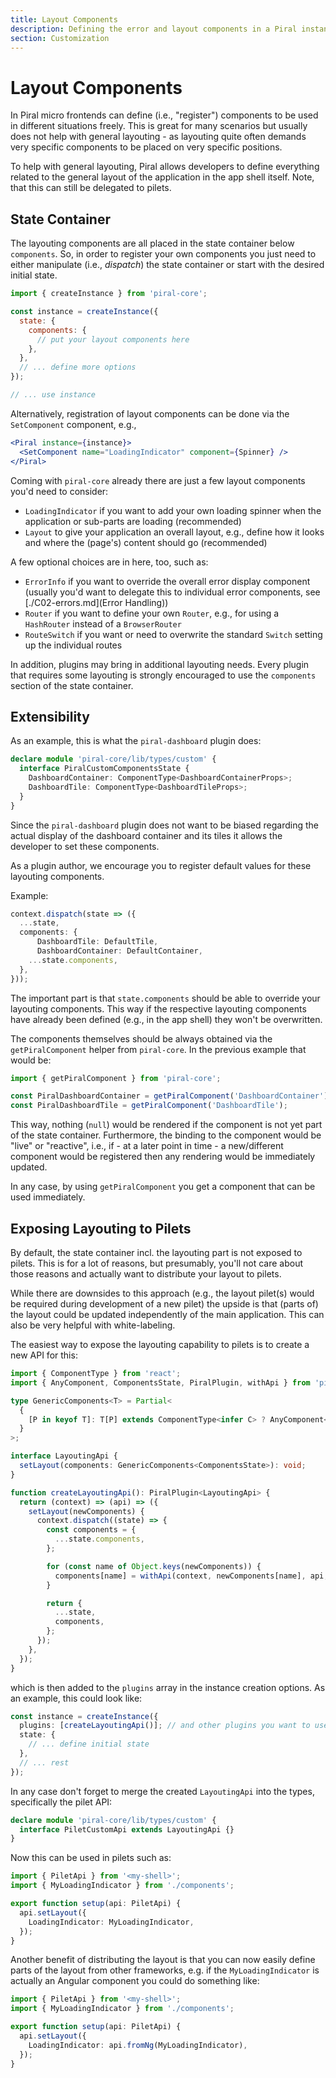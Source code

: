 ```yaml
---
title: Layout Components
description: Defining the error and layout components in a Piral instance.
section: Customization
---
```


# Layout Components

In Piral micro frontends can define (i.e., "register") components to be used in different situations freely. This is great for many scenarios but usually does not help with general layouting - as layouting quite often demands very specific components to be placed on very specific positions.

To help with general layouting, Piral allows developers to define everything related to the general layout of the application in the app shell itself. Note, that this can still be delegated to pilets.

## State Container

The layouting components are all placed in the state container below `components`. So, in order to register your own components you just need to either manipulate (i.e., *dispatch*) the state container or start with the desired initial state.

```js
import { createInstance } from 'piral-core';

const instance = createInstance({
  state: {
    components: {
      // put your layout components here
    },
  },
  // ... define more options
});

// ... use instance
```

Alternatively, registration of layout components can be done via the `SetComponent` component, e.g.,

```jsx
<Piral instance={instance}>
  <SetComponent name="LoadingIndicator" component={Spinner} />
</Piral>
```

Coming with `piral-core` already there are just a few layout components you'd need to consider:

- `LoadingIndicator` if you want to add your own loading spinner when the application or sub-parts are loading (recommended)
- `Layout` to give your application an overall layout, e.g., define how it looks and where the (page's) content should go (recommended)

A few optional choices are in here, too, such as:

- `ErrorInfo` if you want to override the overall error display component (usually you'd want to delegate this to individual error components, see [./C02-errors.md](Error Handling))
- `Router` if you want to define your own `Router`, e.g., for using a `HashRouter` instead of a `BrowserRouter`
- `RouteSwitch` if you want or need to overwrite the standard `Switch` setting up the individual routes

In addition, plugins may bring in additional layouting needs. Every plugin that requires some layouting is strongly encouraged to use the `components` section of the state container.

## Extensibility

As an example, this is what the `piral-dashboard` plugin does:

```ts
declare module 'piral-core/lib/types/custom' {
  interface PiralCustomComponentsState {
    DashboardContainer: ComponentType<DashboardContainerProps>;
    DashboardTile: ComponentType<DashboardTileProps>;
  }
}
```

Since the `piral-dashboard` plugin does not want to be biased regarding the actual display of the dashboard container and its tiles it allows the developer to set these components.

As a plugin author, we encourage you to register default values for these layouting components.

Example:

```ts
context.dispatch(state => ({
  ...state,
  components: {
      DashboardTile: DefaultTile,
      DashboardContainer: DefaultContainer,
    ...state.components,
  },
}));
```

The important part is that `state.components` should be able to override your layouting components. This way if the respective layouting components have already been defined (e.g., in the app shell) they won't be overwritten.

The components themselves should be always obtained via the `getPiralComponent` helper from `piral-core`. In the previous example that would be:

```js
import { getPiralComponent } from 'piral-core';

const PiralDashboardContainer = getPiralComponent('DashboardContainer');
const PiralDashboardTile = getPiralComponent('DashboardTile');
```

This way, nothing (`null`) would be rendered if the component is not yet part of the state container. Furthermore, the binding to the component would be "live" or "reactive", i.e., if - at a later point in time - a new/different component would be registered then any rendering would be immediately updated.

In any case, by using `getPiralComponent` you get a component that can be used immediately.

## Exposing Layouting to Pilets

By default, the state container incl. the layouting part is not exposed to pilets. This is for a lot of reasons, but presumably, you'll not care about those reasons and actually want to distribute your layout to pilets.

While there are downsides to this approach (e.g., the layout pilet(s) would be required during development of a new pilet) the upside is that (parts of) the layout could be updated independently of the main application. This can also be very helpful with white-labeling.

The easiest way to expose the layouting capability to pilets is to create a new API for this:

```ts
import { ComponentType } from 'react';
import { AnyComponent, ComponentsState, PiralPlugin, withApi } from 'piral-core';

type GenericComponents<T> = Partial<
  {
    [P in keyof T]: T[P] extends ComponentType<infer C> ? AnyComponent<C> : T[P];
  }
>;

interface LayoutingApi {
  setLayout(components: GenericComponents<ComponentsState>): void;
}

function createLayoutingApi(): PiralPlugin<LayoutingApi> {
  return (context) => (api) => ({
    setLayout(newComponents) {
      context.dispatch((state) => {
        const components = {
          ...state.components,
        };

        for (const name of Object.keys(newComponents)) {
          components[name] = withApi(context, newComponents[name], api, 'unknown');
        }

        return {
          ...state,
          components,
        };
      });
    },
  });
}
```

which is then added to the `plugins` array in the instance creation options. As an example, this could look like:

```ts
const instance = createInstance({
  plugins: [createLayoutingApi()]; // and other plugins you want to use
  state: {
    // ... define initial state
  },
  // ... rest
});
```

In any case don't forget to merge the created `LayoutingApi` into the types, specifically the pilet API:

```ts
declare module 'piral-core/lib/types/custom' {
  interface PiletCustomApi extends LayoutingApi {}
}
```

Now this can be used in pilets such as:

```ts
import { PiletApi } from '<my-shell>';
import { MyLoadingIndicator } from './components';

export function setup(api: PiletApi) {
  api.setLayout({
    LoadingIndicator: MyLoadingIndicator,
  });
}
```

Another benefit of distributing the layout is that you can now easily define parts of the layout from other frameworks, e.g. if the `MyLoadingIndicator` is actually an Angular component you could do something like:

```ts
import { PiletApi } from '<my-shell>';
import { MyLoadingIndicator } from './components';

export function setup(api: PiletApi) {
  api.setLayout({
    LoadingIndicator: api.fromNg(MyLoadingIndicator),
  });
}
```
